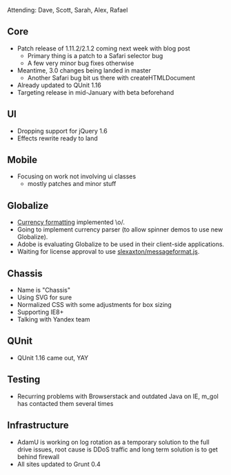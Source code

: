 Attending: Dave, Scott, Sarah, Alex, Rafael

## Core
* Patch release of 1.11.2/2.1.2 coming next week with blog post
  * Primary thing is a patch to a Safari selector bug
  * A few very minor bug fixes otherwise
* Meantime, 3.0 changes being landed in master
  * Another Safari bug bit us there with createHTMLDocument
* Already updated to QUnit 1.16
* Targeting release in mid-January with beta beforehand

## UI
* Dropping support for jQuery 1.6
* Effects rewrite ready to land

## Mobile
* Focusing on work not involving ui classes
  * mostly patches and minor stuff

## Globalize
* [Currency formatting](https://github.com/jquery/globalize/issues/238) implemented \o/.
* Going to implement currency parser (to allow spinner demos to use new Globalize).
* Adobe is evaluating Globalize to be used in their client-side applications.
* Waiting for license approval to use [slexaxton/messageformat.js](https://github.com/SlexAxton/messageformat.js/).

## Chassis
* Name is "Chassis"
* Using SVG for sure
* Normalized CSS with some adjustments for box sizing
* Supporting IE8+
* Talking with Yandex team

## QUnit
* QUnit 1.16 came out, YAY

## Testing
* Recurring problems with Browserstack and outdated Java on IE, m_gol has contacted them several times

## Infrastructure
* AdamU is working on log rotation as a temporary solution to the full drive issues, root cause is DDoS traffic and long term solution is to get behind firewall
* All sites updated to Grunt 0.4
